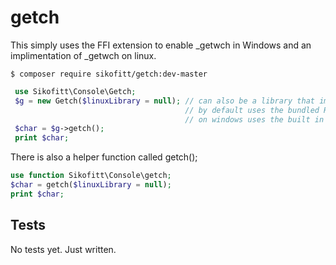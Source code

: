 # getch

This simply uses the FFI extension to enable _getwch in Windows and an implimentation of _getwch on linux.

```shell script
$ composer require sikofitt/getch:dev-master
```

```php
 use Sikofitt\Console\Getch;
 $g = new Getch($linuxLibrary = null); // can also be a library that implements a function called _getch;
                                       // by default uses the bundled Resources/libgetch.so
                                       // on windows uses the built in _getch function.
 $char = $g->getch();
 print $char;
```

There is also a helper function called getch();

```php
use function Sikofitt\Console\getch;
$char = getch($linuxLibrary = null);
print $char;
```

## Tests
No tests yet.  Just written.